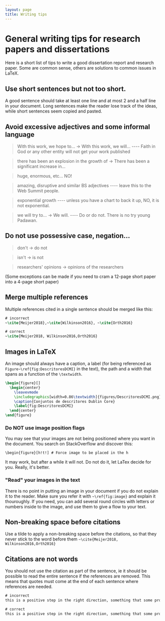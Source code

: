 ```yaml
---
layout: page
title: Writing tips
---
```


# General writing tips for research papers and dissertations

Here is a short list of tips to write a good dissertation report and research paper. Some are common sense, others are solutions to common issues in LaTeX.

## Use short sentences but not too short.

A good sentence should take at least one line and at most 2 and a half line in your document. Long sentences make the reader lose track of the ideas, while short sentences seem copied and pasted.

## Avoid excessive adjectives and some informal language

> With this work, we hope to... → With this work, we will... ---- Faith in God or any other entity will not get your work published

> there has been an explosion in the growth of → There has been a significant increase in...

> huge, enormous, etc... NO!

> amazing, disruptive and similar BS adjectives ---- leave this to the Web Summit people.

> exponential growth ---- unless you have a chart to back it up, NO, it is not exponential.

> we will try to... → We will. ---- Do or do not. There is no try young Padawan.

## Do not use possessive case, negation...

> don't → do not

> isn't → is not

> researchers' opinions → opinions of the researchers

(Some exceptions can be made if you need to cram a 12-page short paper into a 4-page short paper)

## Merge multiple references

Multiple references cited in a single sentence should be merged like this:

```tex
# incorrect
~\cite{Meijer2018},~\cite{Wilkinson2016}, ~\cite{Orth2016}

# correct
~\cite{Meijer2018, Wilkinson2016,Orth2016}
```

## Images in LaTeX

An image should always have a caption, a label (for being referenced as `Figure~\ref{fig:DescritoresDCMI}` in the text), the path and a width that spans as a function of the `\textwidth`.

```tex
\begin{figure}[]
  \begin{center}
    \leavevmode
    \includegraphics[width=0.86\textwidth]{figures/DescritoresDCMI.png}
    \caption{Conjuntos de descritores Dublin Core}
    \label{fig:DescritoresDCMI}
  \end{center}
\end{figure}
```

### Do NOT use image position flags

You may see that your images are not being positioned where you want in the document. You search on StackOverflow and discover this:

``\begin{figure}[h!t!] # Force image to be placed in the h``

It may work, but after a while it will not. Do not do it, let LaTex decide for you. Really, it's better.

### "Read" your images in the text

There is no point in putting an image in your document if you do not explain it to the reader. Make sure you refer it with  `~\ref{fig:image}` and explain it thouroughly. If you need, you can add several round circles with letters or numbers inside to the image, and use them to give a flow to your text.

## Non-breaking space before citations

Use a tilde to apply a non-breaking space before the citations, so that they never stick to the word before them `~\cite{Meijer2018, Wilkinson2016,Orth2016}`

## Citations are not words

You should not use the citation as part of the sentence, ie it should be possible to read the entire sentence if the references are removed. This means that quotes must come at the end of each sentence where references are needed.

```tex
# incorrect
this is a positive step in the right direction, something that some projects such as ~\cite{Meijer2018, Wilkinson2016,Orth2016} aim to set as the norm.

# correct
this is a positive step in the right direction, something that some projects aim to set as the norm~\cite{Meijer2018, Wilkinson2016,Orth2016}.
```
